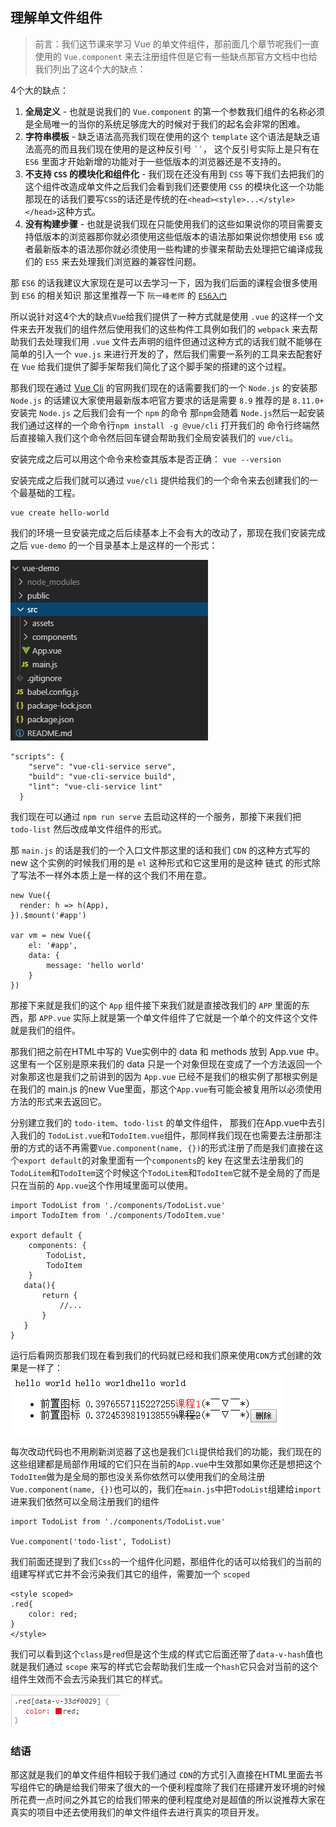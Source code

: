 ## 理解单文件组件

> 前言：我们这节课来学习 Vue 的单文件组件，那前面几个章节呢我们一直使用的 `Vue.component` 来去注册组件但是它有一些缺点那官方文档中也给我们列出了这4个大的缺点：

4个大的缺点：
1. **全局定义** - 也就是说我们的 `Vue.component` 的第一个参数我们组件的名称必须是全局唯一的当你的系统足够庞大的时候对于我们的起名会非常的困难。
2. **字符串模板** - 缺乏语法高亮我们现在使用的这个 `template` 这个语法是缺乏语法高亮的而且我们现在使用的是这种反引号 ` `` `，  这个反引号实际上是只有在 `ES6` 里面才开始新增的功能对于一些低版本的浏览器还是不支持的。
3. **不支持 `CSS` 的模块化和组件化** - 我们现在还没有用到 `CSS` 等下我们去把我们的这个组件改造成单文件之后我们会看到我们还要使用 `CSS` 的模块化这一个功能那现在的话我们要写`CSS`的话还是传统的在`<head><style>...</style></head>`这种方式。
4. **没有构建步骤** - 也就是说我们现在只能使用我们的这些如果说你的项目需要支持低版本的浏览器那你就必须使用这些低版本的语法那如果说你想使用 `ES6` 或者最新版本的语法那你就必须使用一些构建的步骤来帮助去处理把它编译成我们的 `ES5` 来去处理我们浏览器的兼容性问题。

那 `ES6` 的话我建议大家现在是可以去学习一下，因为我们后面的课程会很多使用到 `ES6` 的相关知识 那这里推荐一下 `阮一峰老师` 的 [`ES6入门`](http://es6.ruanyifeng.com/#README)

所以说针对这4个大的缺点`Vue`给我们提供了一种方式就是使用 `.vue` 的这样一个文件来去开发我们的组件然后使用我们的这些构件工具例如我们的 `webpack` 来去帮助我们去处理我们用 `.vue` 文件去声明的组件但通过这种方式的话我们就不能够在简单的引入一个 `vue.js` 来进行开发的了，然后我们需要一系列的工具来去配套好在 `Vue` 给我们提供了脚手架帮我们简化了这个脚手架的搭建的这个过程。

那我们现在通过 [Vue Cli](https://cli.vuejs.org/) 的官网我们现在的话需要我们的一个 `Node.js` 的安装那 `Node.js` 的话建议大家使用最新版本吧官方要求的话是需要 `8.9` 推荐的是 `8.11.0+` 安装完 `Node.js` 之后我们会有一个 `npm` 的命令 那`npm`会随着 `Node.js`然后一起安装我们通过这样的一个命令行`npm install -g @vue/cli` 打开我们的 
命令行终端然后直接输入我们这个命令然后回车键会帮助我们全局安装我们的 `vue/cli`。

安装完成之后可以用这个命令来检查其版本是否正确：
`vue --version`

安装完成之后我们就可以通过 `vue/cli` 提供给我们的一个命令来去创建我们的一个最基础的工程。

```
vue create hello-world
```

我们的环境一旦安装完成之后后续基本上不会有大的改动了，那现在我们安装完成之后 `vue-demo` 的一个目录基本上是这样的一个形式：

![image](./1.png)

```
"scripts": {
    "serve": "vue-cli-service serve",
    "build": "vue-cli-service build",
    "lint": "vue-cli-service lint"
  }
```
我们现在可以通过 `npm run serve` 去启动这样的一个服务，那接下来我们把 `todo-list` 然后改成单文件组件的形式。

那 `main.js` 的话是我们的一个入口文件那这里的话和我们 `CDN` 的这种方式写的 new 这个实例的时候我们用的是 `el` 这种形式和它这里用的是这种 链式 的形式除了写法不一样外本质上是一样的这个我们不用在意。

```
new Vue({
  render: h => h(App),
}).$mount('#app')

var vm = new Vue({
	el: '#app',
	data: {
		message: 'hello world'
	}
})

```
那接下来就是我们的这个 `App` 组件接下来我们就是直接改我们的 `APP` 里面的东西，那 `APP.vue` 实际上就是第一个单文件组件了它就是一个单个的文件这个文件就是我们的组件。

那我们把之前在HTML中写的 Vue实例中的 data 和 methods 放到 App.vue 中。
这里有一个区别是原来我们的 data 只是一个对象但现在变成了一个方法返回一个对象那这也是我们之前讲到的因为 `App.vue` 已经不是我们的根实例了那根实例是在我们的 main.js 的new Vue里面，那这个`App.vue`有可能会被复用所以必须使用方法的形式来去返回它。

分别建立我们的 `todo-item`、`todo-list` 的单文件组件，
那我们在App.vue中去引入我们的 `TodoList.vue`和`TodoItem.vue`组件，那同样我们现在也需要去注册那注册的方式的话不再需要`Vue.component(name, {})`的形式注册了而是我们直接在这个`export default`的对象里面有一个`components`的 key 在这里去注册我们的 `TodoLitem`和`TodoItem`这个时候这个`TodoLitem`和`TodoItem`它就不是全局的了而是只在当前的 `App.vue`这个作用域里面可以使用。

```
import TodoList from './components/TodoList.vue'
import TodoItem from './components/TodoItem.vue'

export default {
    components: {
        TodoList,
        TodoItem
    }
   data(){
       return {
           //...
       }
   } 
}

```
运行后看网页那我们现在看到我们的代码就已经和我们原来使用`CDN`方式创建的效果是一样了：
![image](./2.png)

每次改动代码也不用刷新浏览器了这也是我们`Cli`提供给我们的功能，我们现在的这些组建都是局部作用域的它们只在当前的`App.vue`中生效那如果你还是想把这个`TodoItem`做为是全局的那也没关系你依然可以使用我们的全局注册`Vue.component(name, {})`也可以的，我们在`main.js`中把`TodoList`组建给`import`进来我们依然可以全局注册我们的组件

```
import TodoList from './components/TodoList.vue'

Vue.component('todo-list', TodoList)
```

我们前面还提到了我们`Css`的一个组件化问题，那组件化的话可以给我们的当前的组建写样式它并不会污染我们其它的组件，需要加一个 `scoped`


```
<style scoped>
.red{
    color: red;
}
</style>
```
我们可以看到这个`class`是`red`但是这个生成的样式它后面还带了`data-v-hash`值也就是我们通过 `scope` 来写的样式它会帮助我们生成一个`hash`它只会对当前的这个组件生效而不会去污染我们其它的样式。

![image](./3.png)

### 结语
那这就是我们的单文件组件相较于我们通过 `CDN`的方式引入直接在HTML里面去书写组件它的确是给我们带来了很大的一个便利程度除了我们在搭建开发环境的时候所花费一点时间之外其它的给我们带来的便利程度绝对是超值的所以说推荐大家在真实的项目中还去使用我们的单文件组件去进行真实的项目开发。

